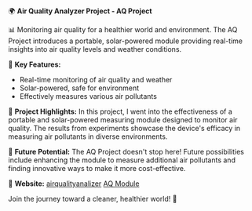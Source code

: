 🌍 **Air Quality Analyzer Project - AQ Project**

📊 Monitoring air quality for a healthier world and environment. The AQ Project introduces a portable, solar-powered module providing real-time insights into air quality levels and weather conditions.

🔬 **Key Features:**
- Real-time monitoring of air quality and weather
- Solar-powered, safe for environment 
- Effectively measures various air pollutants

🚀 **Project Highlights:**
In this project, I went into the effectiveness of a portable and solar-powered measuring module designed to monitor air quality. The results from experiments showcase the device's efficacy in measuring air pollutants in diverse environments.

🌟 **Future Potential:**
The AQ Project doesn't stop here! Future possibilities include enhancing the module to measure additional air pollutants and finding innovative ways to make it more cost-effective.

🔗 **Website:**
[airqualityanalizer](airqualityanalyzer.com)
[AQ Module]()

Join the journey toward a cleaner, healthier world! 🍃
